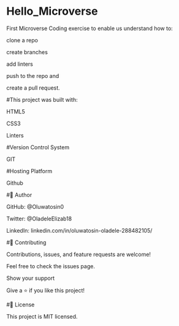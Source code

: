 # Hello_Microverse

First Microverse Coding exercise to enable us understand how to:

clone a repo

create branches

add linters

push to the repo and

create a pull request.

#This project was built with:

HTML5

CSS3

Linters

#Version Control System

GIT


#Hosting Platform

Github

#👤 Author

GitHub: @Oluwatosin0

Twitter: @OladeleElizab18

LinkedIn: linkedin.com/in/oluwatosin-oladele-288482105/

#🤝 Contributing

Contributions, issues, and feature requests are welcome!

Feel free to check the issues page.

Show your support

Give a ⭐️ if you like this project!

#📝 License

This project is MIT licensed.
